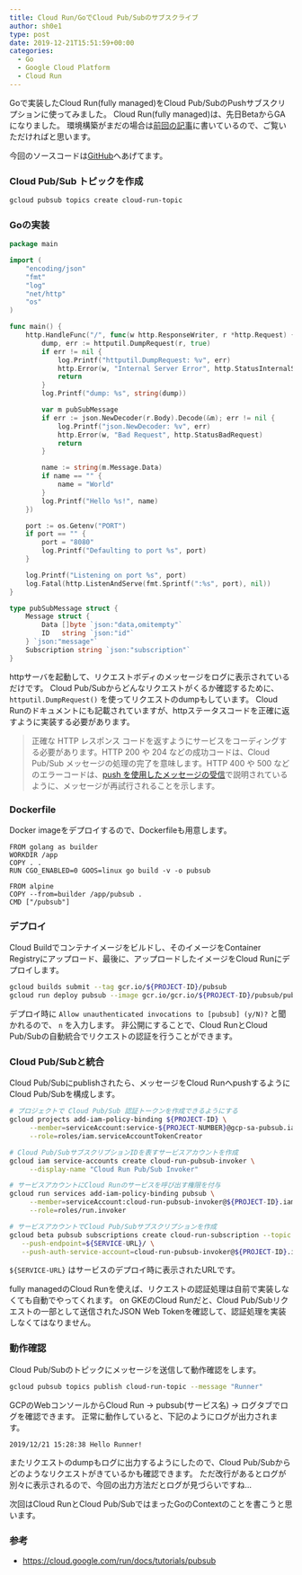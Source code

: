 ```yaml
---
title: Cloud Run/GoでCloud Pub/Subのサブスクライブ
author: sh0e1
type: post
date: 2019-12-21T15:51:59+00:00
categories:
  - Go
  - Google Cloud Platform
  - Cloud Run
---
```

Goで実装したCloud Run(fully managed)をCloud Pub/SubのPushサブスクリプションに使ってみました。
Cloud Run(fully managed)は、先日BetaからGAになりました。
環境構築がまだの場合は[前回の記事](/posts/2019/07/29/tried-gcp-s-cloud-run-in-go/)に書いているので、ご覧いただければと思います。

今回のソースコードは[GitHub](https://github.com/sh0e1/cloud-run-samples/tree/master/pubsub)へあげてます。

### Cloud Pub/Sub トピックを作成

```bash
gcloud pubsub topics create cloud-run-topic
```

### Goの実装

```go
package main

import (
	"encoding/json"
	"fmt"
	"log"
	"net/http"
	"os"
)

func main() {
	http.HandleFunc("/", func(w http.ResponseWriter, r *http.Request) {
		dump, err := httputil.DumpRequest(r, true)
		if err != nil {
			log.Printf("httputil.DumpRequest: %v", err)
			http.Error(w, "Internal Server Error", http.StatusInternalServerError)
			return
		}
		log.Printf("dump: %s", string(dump))

		var m pubSubMessage
		if err := json.NewDecoder(r.Body).Decode(&m); err != nil {
			log.Printf("json.NewDecoder: %v", err)
			http.Error(w, "Bad Request", http.StatusBadRequest)
			return
		}

		name := string(m.Message.Data)
		if name == "" {
			name = "World"
		}
		log.Printf("Hello %s!", name)
	})

	port := os.Getenv("PORT")
	if port == "" {
		port = "8080"
		log.Printf("Defaulting to port %s", port)
	}

	log.Printf("Listening on port %s", port)
	log.Fatal(http.ListenAndServe(fmt.Sprintf(":%s", port), nil))
}

type pubSubMessage struct {
	Message struct {
		Data []byte `json:"data,omitempty"`
		ID   string `json:"id"`
	} `json:"message"`
	Subscription string `json:"subscription"`
}
```

httpサーバを起動して、リクエストボディのメッセージをログに表示されているだけです。
Cloud Pub/Subからどんなリクエストがくるか確認するために、 `httputil.DumpRequest()` を使ってリクエストのdumpもしています。
Cloud Runのドキュメントにも記載されていますが、httpステータスコードを正確に返すように実装する必要があります。

> 正確な HTTP レスポンス コードを返すようにサービスをコーディングする必要があります。HTTP 200 や 204 などの成功コードは、Cloud Pub/Sub メッセージの処理の完了を意味します。HTTP 400 や 500 などのエラーコードは、[push を使用したメッセージの受信](https://cloud.google.com/pubsub/docs/push)で説明されているように、メッセージが再試行されることを示します。

### Dockerfile

Docker imageをデプロイするので、Dockerfileも用意します。

```docker
FROM golang as builder
WORKDIR /app
COPY . .
RUN CGO_ENABLED=0 GOOS=linux go build -v -o pubsub

FROM alpine
COPY --from=builder /app/pubsub .
CMD ["/pubsub"]
```

### デプロイ

Cloud Buildでコンテナイメージをビルドし、そのイメージをContainer Registryにアップロード、最後に、アップロードしたイメージをCloud Runにデプロイします。

```bash
gcloud builds submit --tag gcr.io/${PROJECT-ID}/pubsub
gcloud run deploy pubsub --image gcr.io/gcr.io/${PROJECT-ID}/pubsub/pubsub
```

デプロイ時に `Allow unauthenticated invocations to [pubsub] (y/N)?` と聞かれるので、 `n` を入力します。
非公開にすることで、Cloud RunとCloud Pub/Subの自動統合でリクエストの認証を行うことができます。

### Cloud Pub/Subと統合

Cloud Pub/Subにpublishされたら、メッセージをCloud RunへpushするようにCloud Pub/Subを構成します。

```bash
# プロジェクトで Cloud Pub/Sub 認証トークンを作成できるようにする
gcloud projects add-iam-policy-binding ${PROJECT-ID} \
     --member=serviceAccount:service-${PROJECT-NUMBER}@gcp-sa-pubsub.iam.gserviceaccount.com \
     --role=roles/iam.serviceAccountTokenCreator

# Cloud Pub/SubサブスクリプションIDを表すサービスアカウントを作成
gcloud iam service-accounts create cloud-run-pubsub-invoker \
     --display-name "Cloud Run Pub/Sub Invoker"

# サービスアカウントにCloud Runのサービスを呼び出す権限を付与
gcloud run services add-iam-policy-binding pubsub \
     --member=serviceAccount:cloud-run-pubsub-invoker@${PROJECT-ID}.iam.gserviceaccount.com \
     --role=roles/run.invoker

# サービスアカウントでCloud Pub/Subサブスクリプションを作成
gcloud beta pubsub subscriptions create cloud-run-subscription --topic cloud-run-topic \
   --push-endpoint=${SERVICE-URL}/ \
   --push-auth-service-account=cloud-run-pubsub-invoker@${PROJECT-ID}.iam.gserviceaccount.com
```

`${SERVICE-URL}` はサービスのデプロイ時に表示されたURLです。

fully managedのCloud Runを使えば、リクエストの認証処理は自前で実装しなくても自動でやってくれます。
on GKEのCloud Runだと、Cloud Pub/Subリクエストの一部として送信されたJSON Web Tokenを確認して、認証処理を実装しなくてはなりません。

### 動作確認

Cloud Pub/Subのトピックにメッセージを送信して動作確認をします。

```bash
gcloud pubsub topics publish cloud-run-topic --message "Runner"
```

GCPのWebコンソールからCloud Run -> pubsub(サービス名) -> ログタブでログを確認できます。
正常に動作していると、下記のようにログが出力されます。

```
2019/12/21 15:28:38 Hello Runner!
```

またリクエストのdumpもログに出力するようにしたので、Cloud Pub/Subからどのようなリクエストがきているかも確認できます。
ただ改行があるとログが別々に表示されるので、今回の出力方法だとログが見づらいですね...

次回はCloud RunとCloud Pub/SubではまったGoのContextのことを書こうと思います。

### 参考

- https://cloud.google.com/run/docs/tutorials/pubsub
